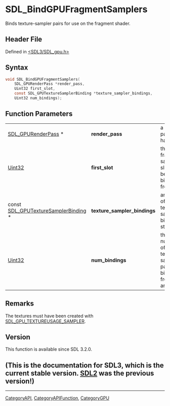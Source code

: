 # SDL_BindGPUFragmentSamplers

Binds texture-sampler pairs for use on the fragment shader.

## Header File

Defined in [<SDL3/SDL_gpu.h>](https://github.com/libsdl-org/SDL/blob/main/include/SDL3/SDL_gpu.h)

## Syntax

```c
void SDL_BindGPUFragmentSamplers(
    SDL_GPURenderPass *render_pass,
    Uint32 first_slot,
    const SDL_GPUTextureSamplerBinding *texture_sampler_bindings,
    Uint32 num_bindings);
```

## Function Parameters

|                                                                      |                              |                                                             |
| -------------------------------------------------------------------- | ---------------------------- | ----------------------------------------------------------- |
| [SDL_GPURenderPass](SDL_GPURenderPass) *                             | **render_pass**              | a render pass handle.                                       |
| [Uint32](Uint32)                                                     | **first_slot**               | the fragment sampler slot to begin binding from.            |
| const [SDL_GPUTextureSamplerBinding](SDL_GPUTextureSamplerBinding) * | **texture_sampler_bindings** | an array of texture-sampler binding structs.                |
| [Uint32](Uint32)                                                     | **num_bindings**             | the number of texture-sampler pairs to bind from the array. |

## Remarks

The textures must have been created with
[SDL_GPU_TEXTUREUSAGE_SAMPLER](SDL_GPU_TEXTUREUSAGE_SAMPLER).

## Version

This function is available since SDL 3.2.0.

## (This is the documentation for SDL3, which is the current stable version. [SDL2](https://wiki.libsdl.org/SDL2/) was the previous version!)



----
[CategoryAPI](CategoryAPI), [CategoryAPIFunction](CategoryAPIFunction), [CategoryGPU](CategoryGPU)

